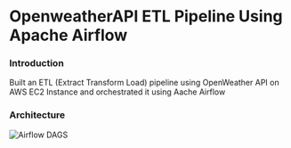 # OpenweatherAPI ETL Pipeline Using Apache Airflow

### Introduction
Built an ETL (Extract Transform Load) pipeline using OpenWeather API on AWS EC2 Instance and orchestrated it using Aache Airflow

### Architecture
![Airflow DAGS]()
